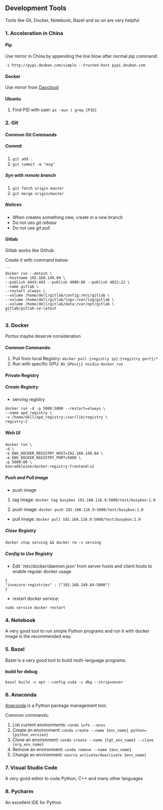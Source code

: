 ## Development Tools
Tools like Git, Docker, Notebook, Bazel and so on are very helpful

### 1. Acceleration in China

#### Pip
Use mirror in China by appending the line blow after normal pip command:
```
-i http://pypi.douban.com/simple --trusted-host pypi.douban.com
```

#### Docker
Use mirror from [Daocloud](http://www.daocloud.io/mirror)


#### Ubuntu

1. Find PID with user: `ps -aux | grep {PID}`


### 2. Git
#### Common Git Commands
##### Commit
1. `git add .`
2. `git commit -m "msg"`


##### Syn with remote branch
1. `git fetch origin master`
2. `git merge origin/master`


##### Notices
- When creates something new, create in a new branch
- Do not ues *git rebase*
- Do not use *git pull*

#### Gitlab
Gitlab works like Github.

Create it with command below:

    ```
    docker run --detach \
    --hostname 192.168.149.84 \
    --publish 4443:443 --publish 4080:80 --publish 4022:22 \
    --name gitlab \
    --restart always \
    --volume /home/dell/gitlab/config:/etc/gitlab \
    --volume /home/dell/gitlab/logs:/var/log/gitlab \
    --volume /home/dell/gitlab/data:/var/opt/gitlab \
    gitlab/gitlab-ce:latest
    ```

### 3. Docker
*Portus* maybe deserve consideration

#### Common Commands:

1. Pull from local Registry: `docker pull {registry ip}:{registry port}/*`
2. Run with specific GPU: `NV_GPU={i} nvidia-docker run`

#### Private Registry

##### Create Registry
- serving registry
```
docker run -d -p 5000:5000 --restart=always \
--name apd_registry \
-v /home/dell/apd_registry:/var/lib/registry \
registry:2
```

##### Web UI
```
docker run \
-d \
-e ENV_DOCKER_REGISTRY_HOST=192.168.149.84 \
-e ENV_DOCKER_REGISTRY_PORT=5000 \
-p 5080:80 \
konradkleine/docker-registry-frontend:v2
```



##### Push and Pull image
- push image
1. tag image: `docker tag busybox 192.168.116.9:5000/test/busybox:1.0`

2. push image: `docker push 192.168.116.9:5000/test/busybox:1.0`

- pull image: `docker pull 192.168.116.9:5000/test/busybox:1.0`


##### Close Registry
```
docker stop serving && docker rm -v serving
```


##### Config to Use Registry
- Edit '/etc/docker/daemon.json' from server hosts and client hosts to enable regular docker usage
```
{
"insecure-registries" : ["192.168.149.84:5000"]
}
```

- restart docker service:
```
sudo service docker restart
```


### 4. Notebook

A very good tool to run simple Python programs and run it with docker image is the recommended way.

### 5. Bazel

Bazel is a very good tool to build multi-language programs.

#### build for debug
`bazel build -c opt --config cuda -c dbg --strip=never`

### 6. Anaconda
[Anaconda](https://www.continuum.io/) is a Python package management tool.

Common commands:

1. List current environments: `conda info --envs`
2. Create an environment: `conda create --name {env_name} python={python_version}`
3. Clone an environment: `conda create --name {tgt_env_name} --clone {org_env_name}`
4. Remove an environment: `conda remove --name {env_name}`
5. Change an environment: `source activate/deactivate {env_name}`

### 7. Visual Studio Code

A very good editor to code Python, C++ and many other languages

### 8. Pycharm

An excellent IDE for Python